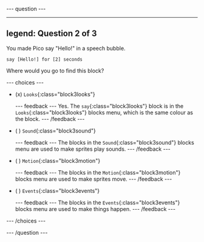 
--- question ---

---
legend: Question 2 of 3
---

You made Pico say "Hello!" in a speech bubble.

```blocks3
say [Hello!] for [2] seconds
```

Where would you go to find this block?

--- choices ---

- (x) `Looks`{:class="block3looks"}

  --- feedback ---
Yes. The `say`{:class="block3looks"} block is in the `Looks`{:class="block3looks"} blocks menu, which is the same colour as the block.
  --- /feedback ---

- ( ) `Sound`{:class="block3sound"}

  --- feedback ---
The blocks in the `Sound`{:class="block3sound"} blocks menu are used to make sprites play sounds.
  --- /feedback ---

- ( ) `Motion`{:class="block3motion"}

  --- feedback ---
The blocks in the `Motion`{:class="block3motion"} blocks menu are used to make sprites move.
  --- /feedback ---

- ( ) `Events`{:class="block3events"}

  --- feedback ---
The blocks in the `Events`{:class="block3events"} blocks menu are used to make things happen.
  --- /feedback ---

--- /choices ---

--- /question ---
